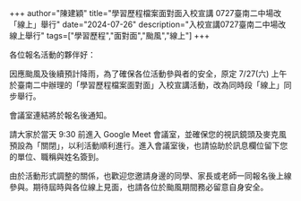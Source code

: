 +++
author="陳建穎"
title="學習歷程檔案面對面入校宣講 0727臺南二中場改「線上」舉行"
date="2024-07-26"
description="入校宣講0727臺南二中場改線上舉行"
tags=["學習歷程","面對面","颱風","線上"]
+++


各位報名活動的夥伴好：

因應颱風及後續預計降雨，為了確保各位活動參與者的安全，原定 7/27(六) 上午於臺南二中辦理的「學習歷程檔案面對面」入校宣講活動，改為同時段「線上」同步舉行。

會議室連結將於報名後通知。

請大家於當天 9:30 前進入 Google Meet 會議室，並確保您的視訊鏡頭及麥克風預設為「關閉」，以利活動順利進行。進入會議室後，也請協助於訊息欄位留下您的單位、職稱與姓名簽到。

由於活動形式調整的關係，也歡迎您邀請身邊的同學、家長或老師一同報名後上線參與。期待屆時與各位線上見面，也請各位於颱風期間務必留意自身安全。
